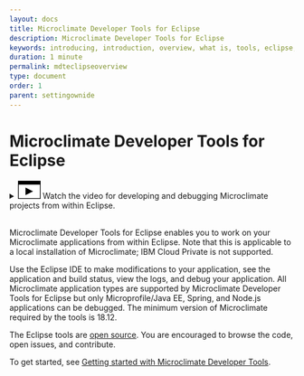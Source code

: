 ```yaml
---
layout: docs
title: Microclimate Developer Tools for Eclipse
description: Microclimate Developer Tools for Eclipse
keywords: introducing, introduction, overview, what is, tools, eclipse, Microclimate Developer Tools for Eclipse, Eclipse tools, Eclipse IDE, local installation
duration: 1 minute
permalink: mdteclipseoverview
type: document
order: 1
parent: settingownide
---
```


# Microclimate Developer Tools for Eclipse

<details>
<summary style="cursor: pointer;"><img src="dist/images/icon-video.svg" alt="Microclimate video icon" class="inline" width="40px"/> Watch the video for developing and debugging Microclimate projects from within Eclipse.</summary>
{% include docs-video.html src="https://ibm.box.com/shared/static/tospm0idmn25mqvpu4yhtv0ex7a75ouy.mp4" description="Developing and debugging Microclimate projects from within Eclipse" %}
</details><br>

Microclimate Developer Tools for Eclipse enables you to work on your Microclimate applications from within Eclipse. Note that this is applicable to a local installation of Microclimate; IBM Cloud Private is not supported.

Use the Eclipse IDE to make modifications to your application, see the application and build status, view the logs, and debug your application.  All Microclimate application types are supported by Microclimate Developer Tools for Eclipse but only Microprofile/Java EE, Spring, and Node.js applications can be debugged. The minimum version of Microclimate required by the tools is 18.12.

The Eclipse tools are [open source](https://github.com/microclimate-dev2ops/microclimate-eclipse-tools). You are encouraged to browse the code, open issues, and contribute.

To get started, see [Getting started with Microclimate Developer Tools](mdteclipsegettingstarted).
